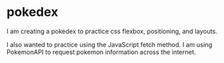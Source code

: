 # pokedex

I am creating a pokedex to practice css flexbox, positioning, and layouts.

I also wanted to practice using the JavaScript fetch method. I am using
PokemonAPI to request pokemon information across the internet.
